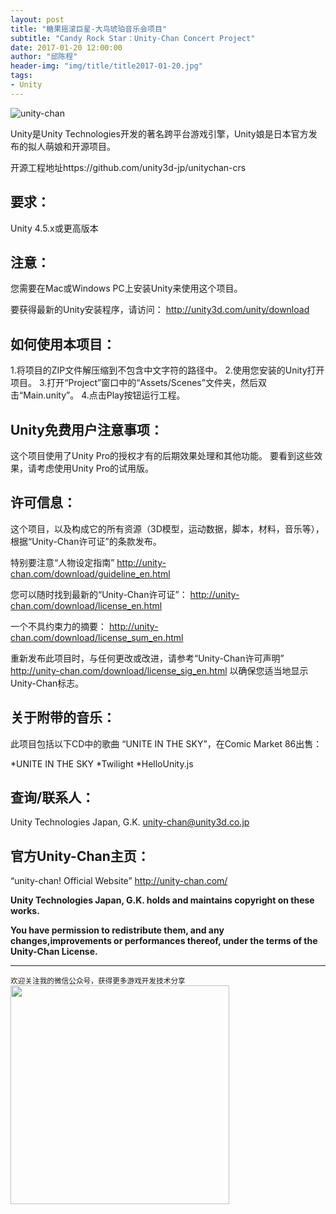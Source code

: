 ```yaml
---
layout: post
title: "糖果摇滚巨星-大鸟琥珀音乐会项目"
subtitle: "Candy Rock Star：Unity-Chan Concert Project"
date: 2017-01-20 12:00:00
author: "邱陈程"
header-img: "img/title/title2017-01-20.jpg"
tags:
- Unity
---
```



![unity-chan](http://qq1012803704.github.io/img/inpost/2017-01-20post01.jpg)

Unity是Unity Technologies开发的著名跨平台游戏引擎，Unity娘是日本官方发布的拟人萌娘和开源项目。

开源工程地址https://github.com/unity3d-jp/unitychan-crs

## 要求：
Unity 4.5.x或更高版本

## 注意：
您需要在Mac或Windows PC上安装Unity来使用这个项目。

要获得最新的Unity安装程序，请访问：
http://unity3d.com/unity/download

## 如何使用本项目：
1.将项目的ZIP文件解压缩到不包含中文字符的路径中。
2.使用您安装的Unity打开项目。
3.打开“Project”窗口中的“Assets/Scenes”文件夹，然后双击“Main.unity”。
4.点击Play按钮运行工程。

## Unity免费用户注意事项：
这个项目使用了Unity Pro的授权才有的后期效果处理和其他功能。
要看到这些效果，请考虑使用Unity Pro的试用版。

## 许可信息：
这个项目，以及构成它的所有资源（3D模型，运动数据，脚本，材料，音乐等），根据“Unity-Chan许可证”的条款发布。

特别要注意“人物设定指南”
http://unity-chan.com/download/guideline_en.html

您可以随时找到最新的“Unity-Chan许可证”：
http://unity-chan.com/download/license_en.html

一个不具约束力的摘要：
http://unity-chan.com/download/license_sum_en.html

重新发布此项目时，与任何更改或改进，请参考“Unity-Chan许可声明”
http://unity-chan.com/download/license_sig_en.html
以确保您适当地显示Unity-Chan标志。

## 关于附带的音乐：
此项目包括以下CD中的歌曲
“UNITE IN THE SKY”，在Comic Market 86出售：

*UNITE IN THE SKY
*Twilight
*HelloUnity.js

## 查询/联系人：
Unity Technologies Japan, G.K.
unity-chan@unity3d.co.jp

## 官方Unity-Chan主页：
“unity-chan! Official Website”
http://unity-chan.com/

**Unity Technologies Japan, G.K. holds and maintains copyright on these works.**

**You have permission to redistribute them, and any changes,improvements or performances thereof, under the terms of the Unity-Chan License.**
 
--------
<small class="img-hint">欢迎关注我的微信公众号，获得更多游戏开发技术分享</small>
<img src="http://qq1012803704.github.io/img/qrcode.jpg" width="350" height="350"/>